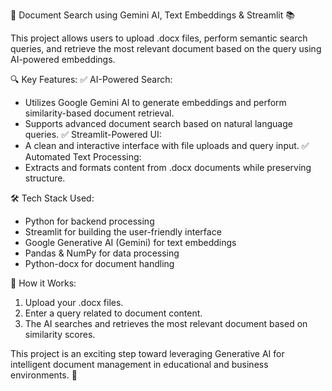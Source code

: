 🚀 Document Search using Gemini AI, Text Embeddings & Streamlit 📚

This project allows users to upload .docx files, perform semantic search queries, and retrieve the most relevant document based on the query using AI-powered embeddings.

🔍 Key Features:
✅ AI-Powered Search:
- Utilizes Google Gemini AI to generate embeddings and perform similarity-based document retrieval.
- Supports advanced document search based on natural language queries.
✅ Streamlit-Powered UI:
- A clean and interactive interface with file uploads and query input.
✅ Automated Text Processing:
- Extracts and formats content from .docx documents while preserving structure.

🛠 Tech Stack Used:
- Python for backend processing
- Streamlit for building the user-friendly interface
- Google Generative AI (Gemini) for text embeddings
- Pandas & NumPy for data processing
- Python-docx for document handling

📂 How it Works:
1. Upload your .docx files.
2. Enter a query related to document content.
3. The AI searches and retrieves the most relevant document based on similarity scores.

This project is an exciting step toward leveraging Generative AI for intelligent document management in educational and business environments. 🚀
